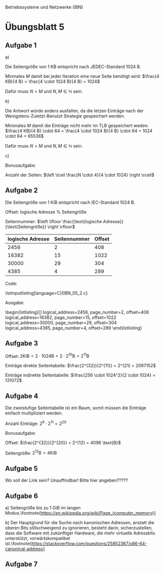 Betriebssysteme und Netzwerke (IBN)

# Übungsblatt 5

## Aufgabe 1

a)

Die Seitengröße von 1 KB entspricht nach JEDEC-Standard 1024 B.

Minmales $M$ damit bei jeder Iteration eine neue Seite benötigt wird: $\frac{4 KB}{4 B} = \frac{4 \cdot 1024 B}{4 B} = 1024$

Dafür muss $N > M$ und $N, M \in \mathbb{N}$ sein.

b)

Die Antwort würde anders ausfallen, da die letzen Einträge nach der Wenigstens-Zuletzt-Benutzt Strategie gespeichert werden.

Minimales $M$ damit die Einträge nicht mehr im TLB gespeichert weden: $\frac{4 KB}{4 B} \cdot 64 = \frac{4 \cdot 1024 B}{4 B} \cdot 64 = 1024 \cdot 64 = 65536$

Dafür muss $N > M$ und $N, M \in \mathbb{N}$ sein.

c)

Bonusaufgabe:

Anzahl der Seiten: $\left \lceil \frac{N \cdot 4}{4 \cdot 1024} \right \rceil$

## Aufgabe 2

Die Seitengröße von 1 KiB entspricht nach IEC-Standard 1024 B.

Offset: logische Adresse % Seitengröße

Seitennummer: $\left \lfloor \frac{\text{logische Adresse}}{\text{Seitengröße}} \right \rfloor$

| logische Adresse | Seitennummer | Offset |
| ---------------- | ------------ | ------ |
| 2456             | 2            | 408    |
| 16382            | 15           | 1022   |
| 30000            | 29           | 304    |
| 4385             | 4            | 289    |

Code:

\lstinputlisting[language=C]{IBN_05_2.c}

Ausgabe:

\begin{lstlisting}[]
logical_address=2456, page_number=2, offset=408
logical_address=16382, page_number=15, offset=1022
logical_address=30000, page_number=29, offset=304
logical_address=4385, page_number=4, offset=289
\end{lstlisting}

## Aufgabe 3

Offset: $2 \text{KiB} = 2 \cdot 1024 \text{B} = 2 \cdot 2^{10} \text{B} = 2^{11} \text{B}$

Einträge direkte Seitentabelle: $\frac{2^{32}}{2^{11}} = 2^{21} = 2097152$

Einträge indirekte Seitentabelle: $\frac{256 \cdot 1024^2}{2 \cdot 1024} = 131072$

## Aufgabe 4

Die zweistufige Seitentabelle ist ein Baum, somit müssen die Einträge einfach multipliziert werden.

Anzahl Einträge: $2^{9} \cdot 2^{11} = 2^20$

Bonusaufgabe:

Offset: $\frac{2^{32}}{2^{20}} = 2^{12} = 4096 \text{B}$

Seitengröße: $2^{12} \text{B} = 4 \text{KiB}$

## Aufgabe 5

Wo soll der Link sein? Unauffindbar! Bitte hier angeben?????

## Aufgabe 6

a) Seitengröße bis zu 1 GiB im langen Modus.\footnote{https://en.wikipedia.org/wiki/Page_(computer_memory)}

b) Der Hauptgrund für die Suche nach kanonischen Adressen, anstatt die oberen Bits stillschweigend zu ignorieren, besteht darin, sicherzustellen, dass die Software mit zukünftiger Hardware, die mehr virtuelle Adressbits unterstützt, vorwärtskompatibel ist.\footnote{https://stackoverflow.com/questions/25852367/x86-64-canonical-address}

## Aufgabe 7

